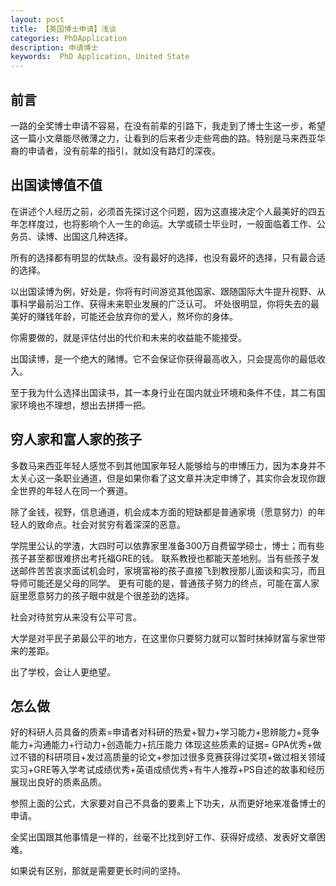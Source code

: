 ```yaml
---
layout: post
title: 【美国博士申请】浅谈
categories: PhDApplication
description: 申请博士
keywords:  PhD Application, United State
---
```


## 前言
一路的全奖博士申请不容易，在没有前辈的引路下，我走到了博士生这一步，希望这一篇小文章能尽微薄之力，让看到的后来者少走些弯曲的路。特别是马来西亚华裔的申请者，没有前辈的指引，就如没有路灯的深夜。

## 出国读博值不值
在讲述个人经历之前，必须首先探讨这个问题，因为这直接决定个人最美好的四五年怎样度过，也将影响个人一生的命运。大学或硕士毕业时，一般面临着工作、公务员、读博、出国这几种选择。

所有的选择都有明显的优缺点。没有最好的选择，也没有最坏的选择，只有最合适的选择。

以出国读博为例，好处是，你将有时间游览其他国家、跟随国际大牛提升视野、从事科学最前沿工作、获得未来职业发展的广泛认可。
坏处很明显，你将失去的最美好的赚钱年龄，可能还会放弃你的爱人，熬坏你的身体。

你需要做的，就是评估付出的代价和未来的收益能不能接受。

出国读博，是一个绝大的赌博。它不会保证你获得最高收入，只会提高你的最低收入。

至于我为什么选择出国读书，其一本身行业在国内就业环境和条件不佳，其二有国家环境也不理想，想出去拼搏一把。

## 穷人家和富人家的孩子

多数马来西亚年轻人感觉不到其他国家年轻人能够给与的申博压力，因为本身并不太关心这一条职业通道，但是如果你看了这文章并决定申博了，其实你会发现你跟全世界的年轻人在同一个赛道。

除了金钱，视野，信息通道，机会成本方面的短缺都是普通家境（愿意努力）的年轻人的致命点。社会对贫穷有着深深的恶意。

学院里公认的学渣，大四时可以依靠家里准备300万自费留学硕士，博士；而有些孩子甚至都很难挤出考托福GRE的钱。
联系教授也都能天差地别。当有些孩子发送邮件苦苦哀求面试机会时，家境富裕的孩子直接飞到教授那儿面谈和实习，而且导师可能还是父母的同学。
更有可能的是，普通孩子努力的终点，可能在富人家庭里愿意努力的孩子眼中就是个很差劲的选择。

社会对待贫穷从来没有公平可言。

大学是对平民子弟最公平的地方，在这里你只要努力就可以暂时抹掉财富与家世带来的差距。

出了学校，会让人更绝望。


## 怎么做

好的科研人员具备的质素=申请者对科研的热爱+智力+学习能力+思辨能力+竞争能力+沟通能力+行动力+创造能力+抗压能力
体现这些质素的证据= GPA优秀+做过不错的科研项目+发过高质量的论文+参加过很多竞赛获得过奖项+做过相关领域实习+GRE等入学考试成绩优秀+英语成绩优秀+有牛人推荐+PS自述的故事和经历展现出良好的质素品质。

参照上面的公式，大家要对自己不具备的要素上下功夫，从而更好地来准备博士的申请。

全奖出国跟其他事情是一样的，丝毫不比找到好工作、获得好成绩、发表好文章困难。

如果说有区别，那就是需要更长时间的坚持。
